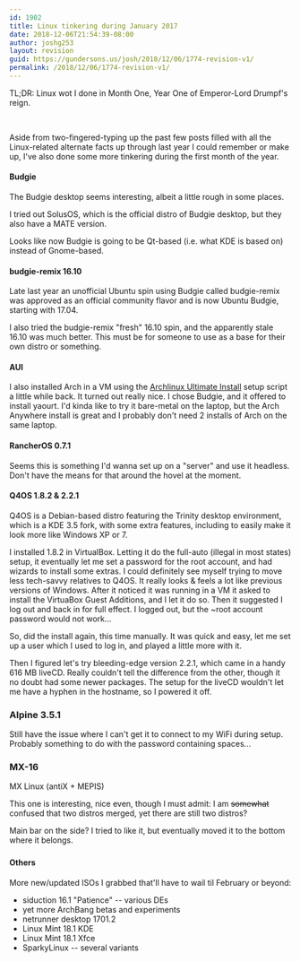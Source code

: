 ```yaml
---
id: 1902
title: Linux tinkering during January 2017
date: 2018-12-06T21:54:39-08:00
author: joshg253
layout: revision
guid: https://gundersons.us/josh/2018/12/06/1774-revision-v1/
permalink: /2018/12/06/1774-revision-v1/
---
```

TL;DR: Linux wot I done in Month One, Year One of Emperor-Lord Drumpf's reign.

&nbsp;

Aside from two-fingered-typing up the past few posts filled with all the Linux-related alternate facts up&nbsp;through last year I could remember or make up, I've also done some more tinkering during the first month of the year.
<h4>Budgie</h4>
The Budgie desktop seems interesting, albeit a little rough in some places.

I tried out SolusOS, which is the official distro of Budgie desktop, but they also have a MATE version.

Looks like now Budgie is going to be Qt-based (i.e. what KDE is based on) instead of Gnome-based.
<h4>budgie-remix 16.10</h4>
Late last year an unofficial Ubuntu spin using Budgie called budgie-remix was approved as an official community flavor and is now Ubuntu Budgie, starting with 17.04.

I also tried the budgie-remix "fresh" 16.10 spin, and the apparently stale 16.10 was much better. This must be for someone to use as a base for their own distro or something.
<h4>AUI</h4>
I also installed Arch in a VM using the&nbsp;<a href="https://github.com/helmuthdu/aui">Archlinux Ultimate Install</a> setup script a little while back. It turned out really nice. I chose Budgie, and it offered to install yaourt. I'd kinda like to try it bare-metal on the laptop, but the Arch Anywhere install is great and I probably don't need 2 installs of Arch on the same laptop.
<h4>RancherOS 0.7.1</h4>
Seems this is something I'd wanna set up on a "server" and use it headless. Don't have the means for that around the hovel at the moment.
<h4>Q4OS 1.8.2 &amp; 2.2.1</h4>
Q4OS is a Debian-based distro featuring the Trinity desktop environment, which is a KDE 3.5 fork, with some extra features, including to easily make it look more like Windows XP or 7.

I installed 1.8.2 in VirtualBox. Letting it do the full-auto (illegal in most states) setup, it eventually let me set a password for the root account, and had wizards to install some extras. I could definitely see myself trying to move less tech-savvy relatives to Q4OS. It really looks &amp; feels a lot like previous versions of Windows. After it noticed it was running in a VM it asked to install the VirtuaBox Guest Additions, and I let it do so. Then it suggested I log out and back in for full effect. I logged out, but the ~root account password would not work...

So, did the install again, this time manually. It was quick and easy, let me set up a user which I used to log in, and played a little more with it.

Then I figured let's try bleeding-edge version 2.2.1, which came in a handy 616 MB liveCD. Really couldn't tell the difference from the other, though it no doubt had some newer packages. The setup for the liveCD wouldn't let me have a hyphen in the hostname, so I powered it off.
<h3>Alpine 3.5.1</h3>
Still have the issue where I can't get it to connect to my WiFi during setup. Probably something to do with the password containing spaces...
<h3>MX-16</h3>
MX Linux (antiX + MEPIS)

This one is interesting, nice even, though I must admit: I am <del>somewhat</del> confused that two distros merged, yet there are still two distros?

Main bar on the side? I tried to like it, but eventually moved it to the bottom where it belongs.
<h3></h3>
<h4>Others</h4>
More new/updated ISOs I grabbed that'll have to wail til February or beyond:
<ul>
 	<li>siduction 16.1 "Patience" -- various DEs</li>
 	<li>yet more ArchBang betas and experiments</li>
 	<li>netrunner desktop 1701.2</li>
 	<li>Linux Mint 18.1 KDE</li>
 	<li>Linux Mint 18.1 Xfce</li>
 	<li>SparkyLinux -- several variants</li>
</ul>